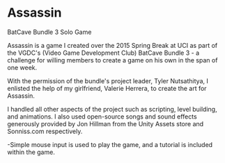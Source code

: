 # Assassin
BatCave Bundle 3 Solo Game

Assassin is a game I created over the 2015 Spring Break at UCI as part of the VGDC's (Video Game Development Club) BatCave Bundle 3 - a challenge for willing members to create a game on his own in the span of one week.

With the permission of the bundle's project leader, Tyler Nutsathitya, I enlisted the help of my girlfriend, Valerie Herrera, to create the art for Assassin.

I handled all other aspects of the project such as scripting, level building, and animations.  I also used open-source songs and sound effects generously provided by Jon Hillman from the Unity Assets store and Sonniss.com respectively.

  -Simple mouse input is used to play the game, and a tutorial is included within the game.
